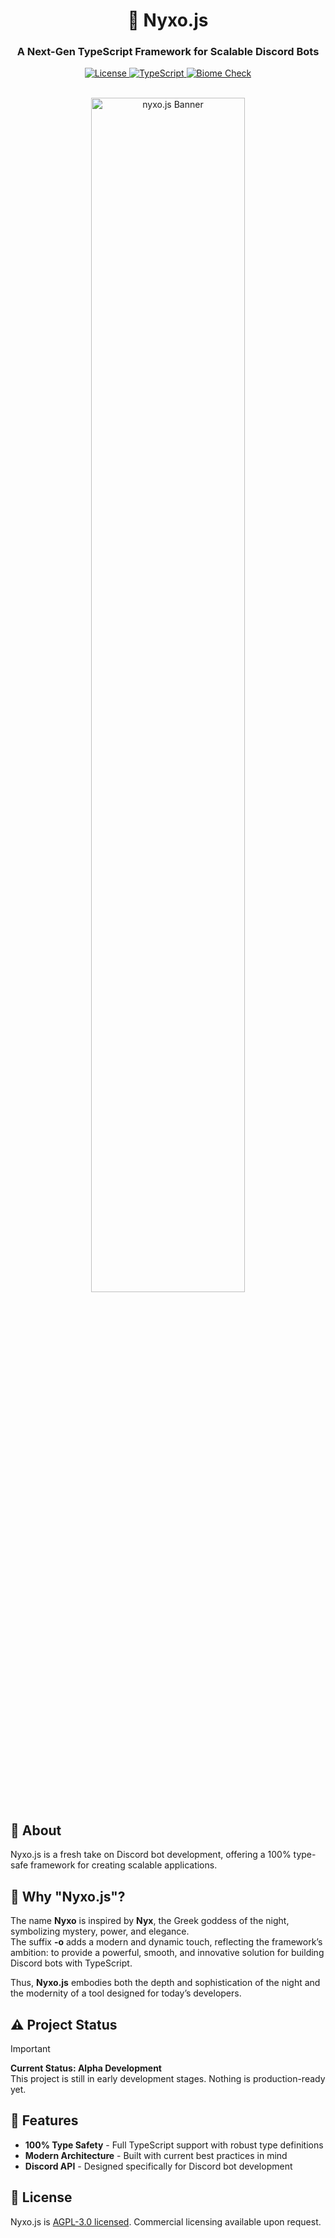<div align="center">
  <h1>🌌 Nyxo.js</h1>
  <h3>A Next-Gen TypeScript Framework for Scalable Discord Bots</h3>

  <p align="center">
    <a href="https://github.com/AtsuLeVrai/nyxo.js/blob/main/LICENSE">
      <img src="https://img.shields.io/github/license/AtsuLeVrai/nyxo.js?style=for-the-badge&logo=gnu&color=A42E2B" alt="License">
    </a>
    <a href="https://www.typescriptlang.org/">
      <img src="https://img.shields.io/badge/TypeScript-100%25-3178C6?style=for-the-badge&logo=typescript" alt="TypeScript">
    </a>
    <a href="https://biomejs.com/">
      <img src="https://img.shields.io/badge/biome-Check-60a5fa?style=for-the-badge&logo=biome&color=60a5fa" alt="Biome Check">
    </a>
  </p>

  <br />
  <img src="./public/nyxojs_banner.png" alt="nyxo.js Banner" width="70%" style="border-radius: 8px;">
</div>

## 🚀 About

Nyxo.js is a fresh take on Discord bot development, offering a 100% type-safe framework for creating scalable
applications.

## 🌙 Why "Nyxo.js"?

The name **Nyxo** is inspired by **Nyx**, the Greek goddess of the night, symbolizing mystery, power, and elegance.  
The suffix **-o** adds a modern and dynamic touch, reflecting the framework’s ambition: to provide a powerful, smooth,
and innovative solution for building Discord bots with TypeScript.

Thus, **Nyxo.js** embodies both the depth and sophistication of the night and the modernity of a tool designed for
today’s developers.

## ⚠️ Project Status

> [!IMPORTANT]
> **Current Status: Alpha Development**  
> This project is still in early development stages. Nothing is production-ready yet.

## 🚂 Features

- **100% Type Safety** - Full TypeScript support with robust type definitions
- **Modern Architecture** - Built with current best practices in mind
- **Discord API** - Designed specifically for Discord bot development

## 📜 License

Nyxo.js is [AGPL-3.0 licensed](LICENSE). Commercial licensing available upon request.
